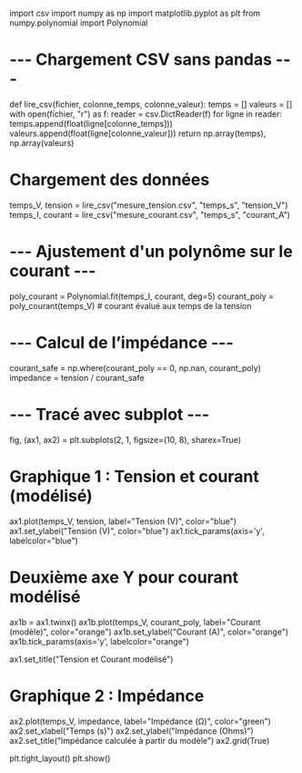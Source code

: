 import csv
import numpy as np
import matplotlib.pyplot as plt
from numpy.polynomial import Polynomial

# --- Chargement CSV sans pandas ---
def lire_csv(fichier, colonne_temps, colonne_valeur):
    temps = []
    valeurs = []
    with open(fichier, "r") as f:
        reader = csv.DictReader(f)
        for ligne in reader:
            temps.append(float(ligne[colonne_temps]))
            valeurs.append(float(ligne[colonne_valeur]))
    return np.array(temps), np.array(valeurs)

# Chargement des données
temps_V, tension = lire_csv("mesure_tension.csv", "temps_s", "tension_V")
temps_I, courant = lire_csv("mesure_courant.csv", "temps_s", "courant_A")

# --- Ajustement d'un polynôme sur le courant ---
poly_courant = Polynomial.fit(temps_I, courant, deg=5)
courant_poly = poly_courant(temps_V)  # courant évalué aux temps de la tension

# --- Calcul de l’impédance ---
courant_safe = np.where(courant_poly == 0, np.nan, courant_poly)
impedance = tension / courant_safe

# --- Tracé avec subplot ---
fig, (ax1, ax2) = plt.subplots(2, 1, figsize=(10, 8), sharex=True)

# Graphique 1 : Tension et courant (modélisé)
ax1.plot(temps_V, tension, label="Tension (V)", color="blue")
ax1.set_ylabel("Tension (V)", color="blue")
ax1.tick_params(axis='y', labelcolor="blue")

# Deuxième axe Y pour courant modélisé
ax1b = ax1.twinx()
ax1b.plot(temps_V, courant_poly, label="Courant (modèle)", color="orange")
ax1b.set_ylabel("Courant (A)", color="orange")
ax1b.tick_params(axis='y', labelcolor="orange")

ax1.set_title("Tension et Courant modélisé")

# Graphique 2 : Impédance
ax2.plot(temps_V, impedance, label="Impédance (Ω)", color="green")
ax2.set_xlabel("Temps (s)")
ax2.set_ylabel("Impédance (Ohms)")
ax2.set_title("Impédance calculée à partir du modèle")
ax2.grid(True)

plt.tight_layout()
plt.show()
